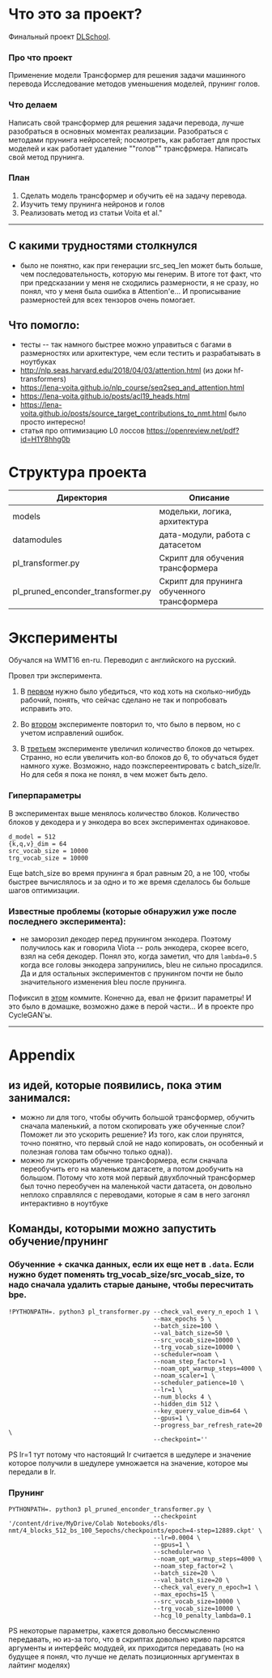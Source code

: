

# Что это за проект?

Финальный проект [DLSchool](https://www.dlschool.org/).

### Про что проект
Применение модели Трансформер для решения задачи машинного перевода
Исследование методов уменьшения моделей, прунинг голов.

### Что делаем
Написать свой трансформер для решения задачи перевода, лучше разобраться в основных моментах реализации.
Разобраться с методами прунинга нейросетей; посмотреть, как работает для простых моделей и как работает удаление ""голов"" трансфрмера. Написать свой метод прунинга.

### План
1. Сделать модель трансформер и обучить её на задачу перевода.
2. Изучить тему прунинга нейронов и голов
3. Реализовать метод из статьи Voita et al."

---

## С какими трудностями столкнулся

* было не понятно, как при генерации src_seq_len может быть больше, чем последовательность, которую мы генерим.
В итоге тот факт, что при предсказании у меня не сходились размерности, я не сразу, но понял, что у меня была
ошибка в Attention'е... И прописывание размерностей для всех тензоров очень помогает.


## Что помогло:

* тесты -- так намного быстрее можно управиться с багами в размерностях или архитектуре, чем если тестить и разрабатывать в ноутбуках
* http://nlp.seas.harvard.edu/2018/04/03/attention.html (из доки hf-transformers)
* https://lena-voita.github.io/nlp_course/seq2seq_and_attention.html
* https://lena-voita.github.io/posts/acl19_heads.html
* https://lena-voita.github.io/posts/source_target_contributions_to_nmt.html было просто интересно!
* статья про оптимизацию L0 лоссов https://openreview.net/pdf?id=H1Y8hhg0b

# Структура проекта

| Директория | Описание |
|--|---|
| models| модельки, логика, архитектура |
|datamodules| дата-модули, работа с датасетом |
|pl_transformer.py| Скрипт для обучения трансформера |
|pl_pruned_enconder_transformer.py| Скрипт для прунинга обученного трансформера |


# Эксперименты

Обучался на WMT16 en-ru. Переводил с английского на русский.

Провел три эксперимента.

1. В [первом](experiments/2_block_mvp.md) нужно было убедиться, что код хоть на сколько-нибудь рабочий, понять, что сейчас сделано не так и попробовать исправить это.

1. Во [втором](experiments/2_block_fixed.md) эксперименте повторил то, что было в первом, но с учетом исправлений ошибок.

1. В [третьем](experiments/4_block.md) эксперименте увеличил количество блоков до четырех. Странно, но если увеличить кол-во блоков до 6, то обучаться будет намного хуже. Возможно, надо поэкспереентировать с batch_size/lr. Но для себя я пока не понял, в чем может быть дело.

### Гиперпараметры

В экспериментах выше менялось количество блоков. Количество блоков у декодера и у энкодера во всех экспериментах одинаковое.

```
d_model = 512
{k,q,v}_dim = 64
src_vocab_size = 10000
trg_vocab_size = 10000
```

Еще batch_size во время прунинга я брал равным 20, а не 100, чтобы быстрее вычислялось и за одно и то же время сделалось бы больше шагов оптимизации.

### Известные проблемы (которые обнаружил уже после последнего эксперимента):
* не заморозил декодер перед прунингом энкодера. Поэтому получилось как и говорила Viota -- роль энкодера, скорее всего, взял на себя декодер.
Понял это, когда заметил, что для `lambda=0.5` когда все головы энкодера запрунились, bleu не сильно просадился.
Да и для остальных экспериментов с прунингом почти не было значительного изменения bleu после прунинга.

Пофиксил в [этом](https://github.com/mrsndmn/dls-nmt-project/commit/b503380229560bf3e72a8576a1f51e854ef38686) коммите. Конечно да, евал не фризит параметры! И это было в домашке, возможно даже в перой части... И в проекте про CycleGAN'ы.


---

# Appendix

## из идей, которые появились, пока этим занимался:
* можно ли для того, чтобы обучить большой трансформер, обучить сначала маленький, а потом
скопировать уже обученные слои? Поможет ли это ускорить решение? Из того, как слои прунятся, точно понятно,
что первый слой не надо копировать, он особенный и полезная голова там обычно только одна)).
* можно ли ускорить обучение трансформера, если сначала переобучить его на маленьком датасете, а
потом дообучить на большом. Потому что хотя мой первый двухблочный трансформер был точно переобучен на маленькой части датасета,
он довольно неплохо справлялся с переводами, которые я сам в него загонял интерактивно в ноутбуке

## Команды, которыми можно запустить обучение/прунинг

### Обученние + скачка данных, если их еще нет в `.data`. Если нужно будет поменять trg_vocab_size/src_vocab_size, то надо сначала удалить старые даныне, чтобы пересчитать bpe.
```
!PYTHONPATH=. python3 pl_transformer.py --check_val_every_n_epoch 1 \
                                        --max_epochs 5 \
                                        --batch_size=100 \
                                        --val_batch_size=50 \
                                        --src_vocab_size=10000 \
                                        --trg_vocab_size=10000 \
                                        --scheduler=noam \
                                        --noam_step_factor=1 \
                                        --noam_opt_warmup_steps=4000 \
                                        --noam_scaler=1 \
                                        --scheduler_patience=10 \
                                        --lr=1 \
                                        --num_blocks 4 \
                                        --hidden_dim 512 \
                                        --key_query_value_dim=64 \
                                        --gpus=1 \
                                        --progress_bar_refresh_rate=20 \
                                        --checkpoint=''
```
PS lr=1 тут потому что настоящий lr считается в шедулере и значение которое получили в шедулере умножается на значение, которое мы передали в lr.

### Прунинг
```
PYTHONPATH=. python3 pl_pruned_enconder_transformer.py \
                                        --checkpoint '/content/drive/MyDrive/Colab Notebooks/dls-nmt/4_blocks_512_bs_100_5epochs/checkpoints/epoch=4-step=12889.ckpt' \
                                        --lr=0.0004 \
                                        --gpus=1 \
                                        --scheduler=no \
                                        --noam_opt_warmup_steps=4000 \
                                        --noam_step_factor=2 \
                                        --batch_size=20 \
                                        --val_batch_size=20 \
                                        --check_val_every_n_epoch=1 \
                                        --max_epochs=15 \
                                        --src_vocab_size=10000 \
                                        --trg_vocab_size=10000 \
                                        --hcg_l0_penalty_lambda=0.1
```

PS некоторые параметры, кажется довольно бессмысленно передавать, но из-за того, что в скриптах довольно криво парсятся аргументы и интерфейс модудей, их приходится передавать (но на будущее я понял, что лучше не делать позиционных аргументах в лайтинг моделях)
